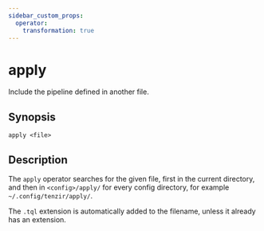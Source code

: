 ```yaml
---
sidebar_custom_props:
  operator:
    transformation: true
---
```


# apply

Include the pipeline defined in another file.

## Synopsis

```
apply <file>
```

## Description

The `apply` operator searches for the given file, first in the current
directory, and then in `<config>/apply/` for every config directory, for example
`~/.config/tenzir/apply/`.

The `.tql` extension is automatically added to the filename, unless it already
has an extension.
